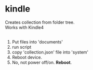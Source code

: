 # kindle

Creates collection from folder tree.<br>
Works with Kindle4<br><br>
1) Put files into 'documents' <br>
2) run script<br>
3) copy 'collection.json' file into 'system' 
4) Reboot device.
5) No, not power off/on. <b>Reboot</b>.
